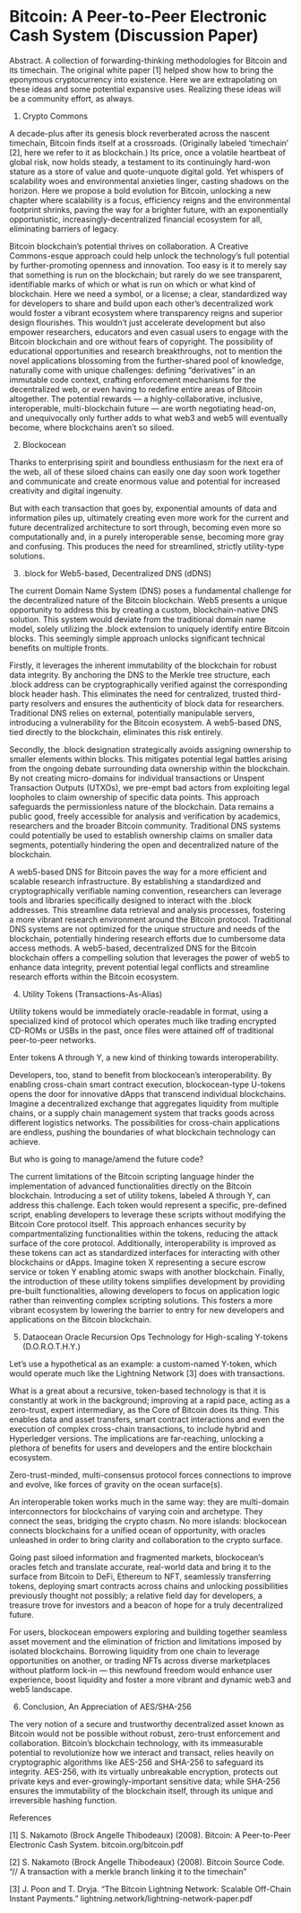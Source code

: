 # Bitcoin: A Peer-to-Peer Electronic Cash System (Discussion Paper)


Abstract. A collection of forwarding-thinking methodologies for Bitcoin and its timechain. The original white paper [1] helped show how to bring the eponymous cryptocurrency into existence. Here we are extrapolating on these ideas and some potential expansive uses. Realizing these ideas will be a community effort, as always.

1. Crypto Commons

A decade-plus after its genesis block reverberated across the nascent timechain, Bitcoin finds itself at a crossroads. (Originally labeled ‘timechain’ [2], here we refer to it as blockchain.) Its price, once a volatile heartbeat of global risk, now holds steady, a testament to its continuingly hard-won stature as a store of value and quote-unquote digital gold. Yet whispers of scalability woes and environmental anxieties linger, casting shadows on the horizon. Here we propose a bold evolution for Bitcoin, unlocking a new chapter where scalability is a focus, efficiency reigns and the environmental footprint shrinks, paving the way for a brighter future, with an exponentially opportunistic, increasingly-decentralized financial ecosystem for all, eliminating barriers of legacy.

Bitcoin blockchain’s potential thrives on collaboration. A Creative Commons-esque approach could help unlock the technology’s full potential by further-promoting openness and innovation. Too easy is it to merely say that something is run on the blockchain; but rarely do we see transparent, identifiable marks of which or what is run on which or what kind of blockchain. Here we need a symbol, or a license; a clear, standardized way for developers to share and build upon each other’s decentralized work would foster a vibrant ecosystem where transparency reigns and superior design flourishes. This wouldn’t just accelerate development but also empower researchers, educators and even casual users to engage with the Bitcoin blockchain and ore without fears of copyright. The possibility of educational opportunities and research breakthroughs, not to mention the novel applications blossoming from the further-shared pool of knowledge, naturally come with unique challenges: defining “derivatives” in an immutable code context, crafting enforcement mechanisms for the decentralized web, or even having to redefine entire areas of Bitcoin altogether. The potential rewards — a highly-collaborative, inclusive, interoperable, multi-blockchain future — are worth negotiating head-on, and unequivocally only further adds to what web3 and web5 will eventually become, where blockchains aren’t so siloed.

2. Blockocean

Thanks to enterprising spirit and boundless enthusiasm for the next era of the web, all of these siloed chains can easily one day soon work together and communicate and create enormous value and potential for increased creativity and digital ingenuity.

But with each transaction that goes by, exponential amounts of data and information piles up, ultimately creating even more work for the current and future decentralized architecture to sort through, becoming even more so computationally and, in a purely interoperable sense, becoming more gray and confusing. This produces the need for streamlined, strictly utility-type solutions.

3. .block for Web5-based, Decentralized DNS (dDNS)

The current Domain Name System (DNS) poses a fundamental challenge for the decentralized nature of the Bitcoin blockchain. Web5 presents a unique opportunity to address this by creating a custom, blockchain-native DNS solution. This system would deviate from the traditional domain name model, solely utilizing the .block extension to uniquely identify entire Bitcoin blocks. This seemingly simple approach unlocks significant technical benefits on multiple fronts.

Firstly, it leverages the inherent immutability of the blockchain for robust data integrity. By anchoring the DNS to the Merkle tree structure, each .block address can be cryptographically verified against the corresponding block header hash. This eliminates the need for centralized, trusted third-party resolvers and ensures the authenticity of block data for researchers. Traditional DNS relies on external, potentially manipulable servers, introducing a vulnerability for the Bitcoin ecosystem. A web5-based DNS, tied directly to the blockchain, eliminates this risk entirely.

Secondly, the .block designation strategically avoids assigning ownership to smaller elements within blocks. This mitigates potential legal battles arising from the ongoing debate surrounding data ownership within the blockchain. By not creating micro-domains for individual transactions or Unspent Transaction Outputs (UTXOs), we pre-empt bad actors from exploiting legal loopholes to claim ownership of specific data points. This approach safeguards the permissionless nature of the blockchain. Data remains a public good, freely accessible for analysis and verification by academics, researchers and the broader Bitcoin community. Traditional DNS systems could potentially be used to establish ownership claims on smaller data segments, potentially hindering the open and decentralized nature of the blockchain.

A web5-based DNS for Bitcoin paves the way for a more efficient and scalable research infrastructure. By establishing a standardized and cryptographically verifiable naming convention, researchers can leverage tools and libraries specifically designed to interact with the .block addresses. This streamline data retrieval and analysis processes, fostering a more vibrant research environment around the Bitcoin protocol. Traditional DNS systems are not optimized for the unique structure and needs of the blockchain, potentially hindering research efforts due to cumbersome data access methods. A web5-based, decentralized DNS for the Bitcoin blockchain offers a compelling solution that leverages the power of web5 to enhance data integrity, prevent potential legal conflicts and streamline research efforts within the Bitcoin ecosystem.

4. Utility Tokens (Transactions-As-Alias)

Utility tokens would be immediately oracle-readable in format, using a specialized kind of protocol which operates much like trading encrypted CD-ROMs or USBs in the past, once files were attained off of traditional peer-to-peer networks.

Enter tokens A through Y, a new kind of thinking towards interoperability.

Developers, too, stand to benefit from blockocean’s interoperability. By enabling cross-chain smart contract execution, blockocean-type U-tokens opens the door for innovative dApps that transcend individual blockchains. Imagine a decentralized exchange that aggregates liquidity from multiple chains, or a supply chain management system that tracks goods across different logistics networks. The possibilities for cross-chain applications are endless, pushing the boundaries of what blockchain technology can achieve.

But who is going to manage/amend the future code?

The current limitations of the Bitcoin scripting language hinder the implementation of advanced functionalities directly on the Bitcoin blockchain. Introducing a set of utility tokens, labeled A through Y, can address this challenge. Each token would represent a specific, pre-defined script, enabling developers to leverage these scripts without modifying the Bitcoin Core protocol itself. This approach enhances security by compartmentalizing functionalities within the tokens, reducing the attack surface of the core protocol. Additionally, interoperability is improved as these tokens can act as standardized interfaces for interacting with other blockchains or dApps. Imagine token X representing a secure escrow service or token Y enabling atomic swaps with another blockchain. Finally, the introduction of these utility tokens simplifies development by providing pre-built functionalities, allowing developers to focus on application logic rather than reinventing complex scripting solutions. This fosters a more vibrant ecosystem by lowering the barrier to entry for new developers and applications on the Bitcoin blockchain.

5. Dataocean Oracle Recursion Ops Technology for High-scaling Y-tokens (D.O.R.O.T.H.Y.)

Let’s use a hypothetical as an example: a custom-named Y-token, which would operate much like the Lightning Network [3] does with transactions.

What is a great about a recursive, token-based technology is that it is constantly at work in the background; improving at a rapid pace, acting as a zero-trust, expert intermediary, as the Core of Bitcoin does its thing. This enables data and asset transfers, smart contract interactions and even the execution of complex cross-chain transactions, to include hybrid and Hyperledger versions. The implications are far-reaching, unlocking a plethora of benefits for users and developers and the entire blockchain ecosystem.

Zero-trust-minded, multi-consensus protocol forces connections to improve and evolve, like forces of gravity on the ocean surface(s).

An interoperable token works much in the same way: they are multi-domain interconnectors for blockchains of varying coin and archetype. They connect the seas, bridging the crypto chasm. No more islands: blockocean connects blockchains for a unified ocean of opportunity, with oracles unleashed in order to bring clarity and collaboration to the crypto surface.


Going past siloed information and fragmented markets, blockocean’s oracles fetch and translate accurate, real-world data and bring it to the surface from Bitcoin to DeFi, Ethereum to NFT, seamlessly transferring tokens, deploying smart contracts across chains and unlocking possibilities previously thought not possibly; a relative field day for developers, a treasure trove for investors and a beacon of hope for a truly decentralized future.

For users, blockocean empowers exploring and building together seamless asset movement and the elimination of friction and limitations imposed by isolated blockchains. Borrowing liquidity from one chain to leverage opportunities on another, or trading NFTs across diverse marketplaces without platform lock-in — this newfound freedom would enhance user experience, boost liquidity and foster a more vibrant and dynamic web3 and web5 landscape.

6. Conclusion, An Appreciation of AES/SHA-256

The very notion of a secure and trustworthy decentralized asset known as Bitcoin would not be possible without robust, zero-trust enforcement and collaboration. Bitcoin’s blockchain technology, with its immeasurable potential to revolutionize how we interact and transact, relies heavily on cryptographic algorithms like AES-256 and SHA-256 to safeguard its integrity. AES-256, with its virtually unbreakable encryption, protects out private keys and ever-growingly-important sensitive data; while SHA-256 ensures the immutability of the blockchain itself, through its unique and irreversible hashing function.

References

[1] S. Nakamoto (Brock Angelle Thibodeaux) (2008). Bitcoin: A Peer-to-Peer Electronic Cash System. bitcoin.org/bitcoin.pdf

[2] S. Nakamoto (Brock Angelle Thibodeaux) (2008). Bitcoin Source Code. “// A transaction with a merkle branch linking it to the timechain”

[3] J. Poon and T. Dryja. “The Bitcoin Lightning Network: Scalable Off-Chain Instant Payments.” lightning.network/lightning-network-paper.pdf
